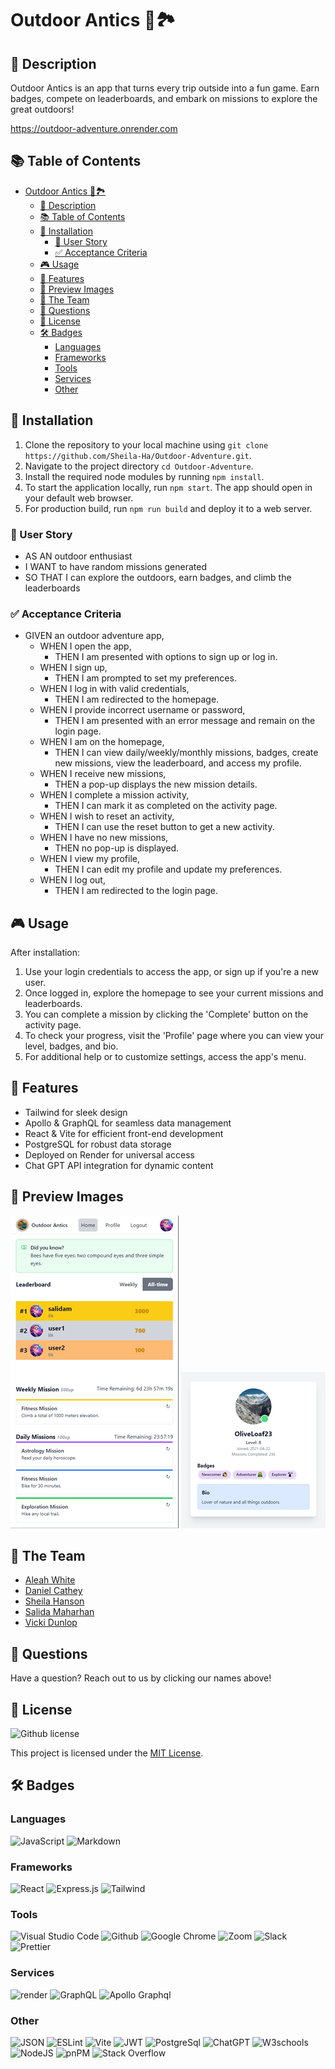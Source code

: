 # Outdoor Antics 🌲🏞️

## 📜 Description

Outdoor Antics is an app that turns every trip outside into a fun game. Earn badges, compete on leaderboards, and embark on missions to explore the great outdoors!  

https://outdoor-adventure.onrender.com

## 📚 Table of Contents
  
- [Outdoor Antics 🌲🏞️](#outdoor-antics-️)
  - [📜 Description](#-description)
  - [📚 Table of Contents](#-table-of-contents)
  - [🔧 Installation](#-installation)
    - [📖 User Story](#-user-story)
    - [✅ Acceptance Criteria](#-acceptance-criteria)
  - [🎮 Usage](#-usage)
  - [🌟 Features](#-features)
  - [📸 Preview Images](#-preview-images)
  - [🤝 The Team](#-the-team)
  - [🤔 Questions](#-questions)
  - [📄 License](#-license)
  - [🛠️ Badges](#️-badges)
    - [Languages](#languages)
    - [Frameworks](#frameworks)
    - [Tools](#tools)
    - [Services](#services)
    - [Other](#other)

## 🔧 Installation

1. Clone the repository to your local machine using `git clone https://github.com/Sheila-Ha/Outdoor-Adventure.git`.
2. Navigate to the project directory `cd Outdoor-Adventure`.
3. Install the required node modules by running `npm install`.
4. To start the application locally, run `npm start`. The app should open in your default web browser.
5. For production build, run `npm run build` and deploy it to a web server.

### 📖 User Story

* AS AN outdoor enthusiast  
* I WANT to have random missions generated  
* SO THAT I can explore the outdoors, earn badges, and climb the leaderboards  

### ✅ Acceptance Criteria

- GIVEN an outdoor adventure app,  
  - WHEN I open the app,  
    - THEN I am presented with options to sign up or log in.
  - WHEN I sign up,  
    - THEN I am prompted to set my preferences.
  - WHEN I log in with valid credentials,  
    - THEN I am redirected to the homepage.
  - WHEN I provide incorrect username or password,  
    - THEN I am presented with an error message and remain on the login page.
  - WHEN I am on the homepage,  
    - THEN I can view daily/weekly/monthly missions, badges, create new missions, view the leaderboard, and access my profile.
  - WHEN I receive new missions,  
    - THEN a pop-up displays the new mission details.
  - WHEN I complete a mission activity,  
    - THEN I can mark it as completed on the activity page.
  - WHEN I wish to reset an activity,  
    - THEN I can use the reset button to get a new activity.
  - WHEN I have no new missions,  
    - THEN no pop-up is displayed.
  - WHEN I view my profile,  
    - THEN I can edit my profile and update my preferences.
  - WHEN I log out,  
    - THEN I am redirected to the login page.

## 🎮 Usage

After installation:

1. Use your login credentials to access the app, or sign up if you're a new user.
2. Once logged in, explore the homepage to see your current missions and leaderboards.
3. You can complete a mission by clicking the 'Complete' button on the activity page.
4. To check your progress, visit the 'Profile' page where you can view your level, badges, and bio.
5. For additional help or to customize settings, access the app's menu.

## 🌟 Features

- Tailwind for sleek design
- Apollo & GraphQL for seamless data management
- React & Vite for efficient front-end development
- PostgreSQL for robust data storage
- Deployed on Render for universal access
- Chat GPT API integration for dynamic content

## 📸 Preview Images

![Home Page](./client/public/images/OA-01.png)
![Profile Page](./client/public/images/OA-02.png)  

## 🤝 The Team

- [Aleah White](mailto:aleahwhite55@gmail.com)
- [Daniel Cathey](mailto:DanTCathey@gmail.com)
- [Sheila Hanson](mailto:slhanson11@live.com)
- [Salida Maharhan](mailto:salidamaharjan@outlook.com)
- [Vicki Dunlop](mailto:vicki.dunlop@gmail.com)

## 🤔 Questions

Have a question? Reach out to us by clicking our names above!

## 📄 License 

![Github license](https://img.shields.io/badge/license-MIT-blue.svg)

This project is licensed under the [MIT License](https://opensource.org/licenses/MIT).

## 🛠️ Badges

### Languages

![JavaScript](https://img.shields.io/badge/javascript-%23323330.svg?style=for-the-badge&logo=javascript&logoColor=%23F7DF1E)
![Markdown](https://img.shields.io/badge/markdown-%23000000.svg?style=for-the-badge&logo=markdown&logoColor=white)

### Frameworks

![React](https://img.shields.io/badge/React-20232A?style=for-the-badge&logo=react&logoColor=61DAFB)
![Express.js](https://img.shields.io/badge/express.js-%23404d59.svg?logo=express&logoColor=%2361DAFB)
![Tailwind](https://img.shields.io/badge/Tailwind_CSS-38B2AC?style=for-the-badge&logo=tailwind-css&logoColor=blue)

### Tools

![Visual Studio Code](https://img.shields.io/badge/Visual%20Studio%20Code-0078d7.svg?style=for-the-badge&logo=visual-studio-code&logoColor=yellow)
![Github](https://img.shields.io/badge/GitHub-100000?style=for-the-badge&logo=github&logoColor=white)
![Google Chrome](https://img.shields.io/badge/Google_chrome-4285F4?style=for-the-badge&logo=Google-chrome&logoColor=red)
![Zoom](https://img.shields.io/badge/Zoom-2D8CFF?style=for-the-badge&logo=zoom&logoColor=white)
![Slack](https://img.shields.io/badge/Slack-4A154B?style=for-the-badge&logo=slack&logoColor=yellow)
![Prettier](https://img.shields.io/badge/prettier-1A2C34?style=for-the-badge&logo=prettier&logoColor=F7BA3E)

### Services

![render](https://img.shields.io/badge/Render-46E3B7?style=for-the-badge&logo=render&logoColor=yellow)
![GraphQL](https://img.shields.io/badge/GraphQl-E10098?style=for-the-badge&logo=graphql&logoColor=white)
![Apollo Graphql](https://img.shields.io/badge/Apollo%20GraphQL-311C87?&style=for-the-badge&logo=Apollo%20GraphQL&logoColor=yellow)

### Other

![JSON](https://img.shields.io/badge/json-5E5C5C?style=for-the-badge&logo=json&logoColor=red)
![ESLint](https://img.shields.io/badge/ESLint-4B3263?logo=eslint&logoColor=white)
![Vite](https://img.shields.io/badge/Vite-B73BFE?style=for-the-badge&logo=vite&logoColor=FFD62E)
![JWT](https://img.shields.io/badge/JWT-000000?style=for-the-badge&logo=JSON%20web%20tokens&logoColor=white)
![PostgreSql](https://img.shields.io/badge/PostgreSQL-316192?style=for-the-badge&logo=postgresql&logoColor=white)
![ChatGPT](https://img.shields.io/badge/ChatGPT-74aa9c?style=for-the-badge&logo=openai&logoColor=pink)
![W3schools](https://img.shields.io/badge/W3Schools-04AA6D?style=for-the-badge&logo=W3Schools&logoColor=black)
![NodeJS](https://img.shields.io/badge/node.js-6DA55F?style=for-the-badge&logo=node.js&logoColor=brown)
![pnPM](https://img.shields.io/badge/pnpm-yellow?style=for-the-badge&logo=pnpm&logoColor=black)
![Stack Overflow](https://img.shields.io/badge/Stack_Overflow-FE7A16?style=for-the-badge&logo=stack-overflow&logoColor=black)
